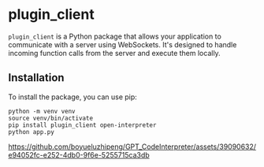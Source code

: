 # plugin_client

`plugin_client` is a Python package that allows your application to communicate with a server using WebSockets. It's designed to handle incoming function calls from the server and execute them locally.



## Installation

To install the package, you can use pip:

```
python -m venv venv
source venv/bin/activate
pip install plugin_client open-interpreter
python app.py
```

https://github.com/boyueluzhipeng/GPT_CodeInterpreter/assets/39090632/e94052fc-e252-4db0-9f6e-5255715ca3db

